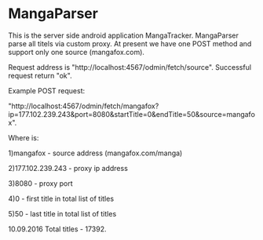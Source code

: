 # MangaParser
This is the server side android application MangaTracker. MangaParser parse all titels via custom proxy.
At present we have one POST method and support only one source (mangafox.com). 

Request address is "http://localhost:4567/odmin/fetch/source". Successful request return "ok".

Example POST request:

"http://localhost:4567/odmin/fetch/mangafox?ip=177.102.239.243&port=8080&startTitle=0&endTitle=50&source=mangafox".

Where is: 

1)mangafox - source address (mangafox.com/manga)

2)177.102.239.243 - proxy ip address

3)8080 - proxy port

4)0 - first title in total list of titles

5)50 - last title in total list of titles

10.09.2016 Total titles - 17392.
